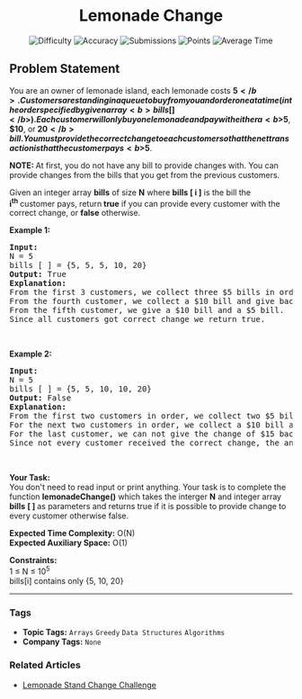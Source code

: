 <h1 align="center">Lemonade Change</h1>

<p align="center">
  <img alt="Difficulty" title="Difficulty" src="https://custom-icon-badges.demolab.com/badge/Difficulty: Medium-1F222E?style=for-the-badge&logoColor=white&logo=fire"/>
  <img alt="Accuracy" title="Accuracy" src="https://custom-icon-badges.demolab.com/badge/Accuracy: 52.02%25-1F222E?style=for-the-badge&logoColor=white&logo=target"/>
  <img alt="Submissions" title="Submissions" src="https://custom-icon-badges.demolab.com/badge/Submissions: 46K+-1F222E?style=for-the-badge&logoColor=white&logo=repo"/>
  <img alt="Points" title="Points" src="https://custom-icon-badges.demolab.com/badge/Points: 4-1F222E?style=for-the-badge&logoColor=white&logo=award"/>
  <img alt="Average Time" title="Average Time" src="https://custom-icon-badges.demolab.com/badge/Average%20Time: 30m-1F222E?style=for-the-badge&logoColor=white&logo=clock"/>
</p>

## Problem Statement

You are an owner of lemonade island, each lemonade costs <b>$5</b>. Customers are standing in a queue to buy from you and order one at a time (in the order specified by given array <b>bills[]</b>). Each customer will only buy one lemonade and pay with either a <b>$5</b>, <b>$10</b>, or<b> $20 </b>bill. You must provide the correct change to each customer so that the net transaction is that the customer pays <b>$5</b>.

<b>NOTE: </b>At first, you do not have any bill to provide changes with. You can provide changes from the bills that you get from the previous customers.

Given an integer array <b>bills</b> of size <b>N</b> where <b>bills [ i ]</b> is the bill the <b>i</b><sup><b>th</b> </sup>customer pays, return<b> true</b> if you can provide every customer with the correct change, or <b>false</b> otherwise.

<b>Example 1:</b>

<pre><b>Input:</b><br>N = 5<br>bills [ ] = {5, 5, 5, 10, 20}<br><b>Output: </b>True<br><b>Explanation:</b> <br>From the first 3 customers, we collect three $5 bills in order.<br>From the fourth customer, we collect a $10 bill and give back a $5.<br>From the fifth customer, we give a $10 bill and a $5 bill.<br>Since all customers got correct change we return true.</pre>

 

<b>Example 2:</b>

<pre><b>Input:</b><br>N = 5<br>bills [ ] = {5, 5, 10, 10, 20}<br><b>Output: </b>False<br><b>Explanation:</b> <br>From the first two customers in order, we collect two $5 bills.<br>For the next two customers in order, we collect a $10 bill and give back a $5 bill.<br>For the last customer, we can not give the change of $15 back because we only have two $10 bills.<br>Since not every customer received the correct change, the answer is false.</pre>

 

<b>Your Task:</b><br>You don't need to read input or print anything. Your task is to complete the function <b>lemonadeChange()</b> which takes the interger <b>N</b> and integer array <b>bills</b> <b>[ ] </b>as parameters and returns true if it is possible to provide change to every customer otherwise false.

<b>Expected Time Complexity:</b> O(N)<br><b>Expected Auxiliary Space:</b> O(1)

<b>Constraints:</b><br>1 ≤ N ≤ 10<sup>5</sup><br>bills[i] contains only {5, 10, 20}


<hr>

### Tags
- **Topic Tags:** `Arrays` `Greedy` `Data Structures` `Algorithms`
- **Company Tags:** `None`

### Related Articles
- [Lemonade Stand Change Challenge](https://www.geeksforgeeks.org/lemonade-stand-change-challenge/)

